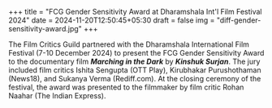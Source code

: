 +++
title = "FCG Gender Sensitivity Award at Dharamshala Int'l Film Festival 2024"
date = 2024-11-20T12:50:45+05:30
draft = false
img = "diff-gender-sensitivity-award.jpg"
+++

The Film Critics Guild partnered with the Dharamshala International Film Festival (7-10 December 2024) to present the FCG Gender Sensitivity Award to the documentary film **_Marching in the Dark_** by **_Kinshuk Surjan_**. The jury included film critics Ishita Sengupta (OTT Play), Kirubhakar Purushothaman (News18), and Sukanya Verma (Rediff.com). At the closing ceremony of the festival, the award was presented to the filmmaker by film critic Rohan Naahar (The Indian Express).
